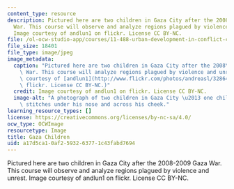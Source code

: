 ```yaml
---
content_type: resource
description: Pictured here are two children in Gaza City after the 2008-2009 Gaza
  War. This course will observe and analyze regions plagued by violence and unrest.
  Image courtesy of andlun1 on flickr. License CC BY-NC.
file: /ol-ocw-studio-app/courses/11-488-urban-development-in-conflict-cities-planning-challenges-and-policy-innovations-fall-2015/a17d5ca10af2593263771c43fabd7694_11-488f15.jpg
file_size: 18401
file_type: image/jpeg
image_metadata:
  caption: "Pictured here are two children in Gaza City after the 2008\u20132009 Gaza\
    \ War. This course will analyze regions plagued by violence and unrest. (Image\
    \ courtesy of [andlun1](http://www.flickr.com/photos/andreasl/3286467903/) on\
    \ flickr. License CC BY-NC.)"
  credit: Image courtesy of andlun1 on flickr. License CC BY-NC.
  image-alt: "A photograph of two children in Gaza City \u2013 one child has visible\
    \ stitches under his nose and across his cheek."
learning_resource_types: []
license: https://creativecommons.org/licenses/by-nc-sa/4.0/
ocw_type: OCWImage
resourcetype: Image
title: Gaza Children
uid: a17d5ca1-0af2-5932-6377-1c43fabd7694
---
```

Pictured here are two children in Gaza City after the 2008-2009 Gaza War. This course will observe and analyze regions plagued by violence and unrest. Image courtesy of andlun1 on flickr. License CC BY-NC.
